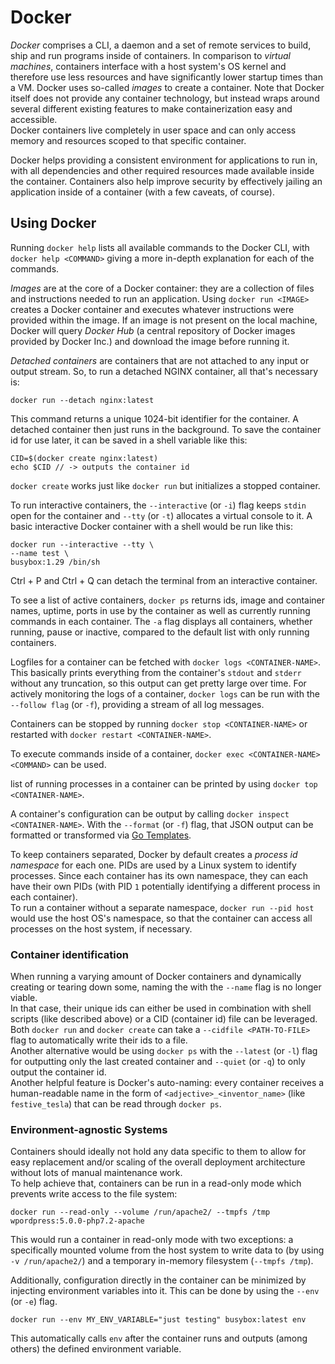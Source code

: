 # Docker

_Docker_ comprises a CLI, a daemon and a set of remote services to build, ship and run programs inside of containers. In comparison to _virtual machines_, containers interface with a host system's OS kernel and therefore use less resources and have significantly lower startup times than a VM. Docker uses so-called _images_ to create a container. Note that Docker itself does not provide any container technology, but instead wraps around several different existing features to make containerization easy and accessible.  
Docker containers live completely in user space and can only access memory and resources scoped to that specific container.

Docker helps providing a consistent environment for applications to run in, with all dependencies and other required resources made available inside the container. Containers also help improve security by effectively jailing an application inside of a container (with a few caveats, of course).

## Using Docker

Running `docker help` lists all available commands to the Docker CLI, with `docker help <COMMAND>` giving a more in-depth explanation for each of the commands.

_Images_ are at the core of a Docker container: they are a collection of files and instructions needed to run an application. Using `docker run <IMAGE>` creates a Docker container and executes whatever instructions were provided within the image. If an image is not present on the local machine, Docker will query _Docker Hub_ (a central repository of Docker images provided by Docker Inc.) and download the image before running it.

_Detached containers_ are containers that are not attached to any input or output stream. So, to run a detached NGINX container, all that's necessary is:

```
docker run --detach nginx:latest
```

This command returns a unique 1024-bit identifier for the container. A detached container then just runs in the background. To save the container id for use later, it can be saved in a shell variable like this:

```
CID=$(docker create nginx:latest)
echo $CID // -> outputs the container id
```

`docker create` works just like `docker run` but initializes a stopped container.

To run interactive containers, the `--interactive` (or `-i`) flag keeps `stdin` open for the container and `--tty` (or `-t`) allocates a virtual console to it. A basic interactive Docker container with a shell would be run like this:

```
docker run --interactive --tty \
--name test \
busybox:1.29 /bin/sh
```

Ctrl + P and Ctrl + Q can detach the terminal from an interactive container.

To see a list of active containers, `docker ps` returns ids, image and container  names, uptime, ports in use by the container as well as currently running commands in each container. The `-a` flag displays all containers, whether running, pause or inactive, compared to the default list with only running containers.

Logfiles for a container can be fetched with `docker logs <CONTAINER-NAME>`. This basically prints everything from the container's `stdout` and `stderr` without any truncation, so this output can get pretty large over time. For actively monitoring the logs of a container, `docker logs` can be run with the `--follow flag` (or `-f`), providing a stream of all log messages.

Containers can be stopped by running `docker stop <CONTAINER-NAME>` or restarted with `docker restart <CONTAINER-NAME>`.

To execute commands inside of a container, `docker exec <CONTAINER-NAME> <COMMAND>` can be used.

 list of running processes in a container can be printed by using `docker top <CONTAINER-NAME>`.

A container's configuration can be output by calling `docker inspect <CONTAINER-NAME>`. With the `--format` (or `-f`) flag, that JSON output can be formatted or transformed via [Go Templates](https://golang.org/pkg/text/template/).

To keep containers separated, Docker by default creates a _process id namespace_ for each one. PIDs are used by a Linux system to identify processes. Since each container has its own namespace, they can each have their own PIDs (with PID `1` potentially identifying a different process in each container).  
To run a container without a separate namespace, `docker run --pid host` would use the host OS's namespace, so that the container can access all processes on the host system, if necessary.

### Container identification

When running a varying amount of Docker containers and dynamically creating or tearing down some, naming the with the `--name` flag is no longer viable.  
In that case, their unique ids can either be used in combination with shell  scripts (like described above) or a CID (container id) file can be leveraged. Both `docker run` and `docker create` can take a `--cidfile <PATH-TO-FILE>` flag to automatically write their ids to a file.  
Another alternative would be using `docker ps` with the `--latest` (or `-l`) flag for outputting only the last created container and `--quiet` (or `-q`) to only output the container id.  
Another helpful feature is Docker's auto-naming: every container receives a human-readable name in the form of `<adjective>_<inventor_name>` (like `festive_tesla`) that can be read through `docker ps`.

### Environment-agnostic Systems

Containers should ideally not hold any data specific to them to allow for easy replacement and/or scaling of the overall deployment architecture without lots of manual maintenance work.  
To help achieve that, containers can be run in a read-only mode which prevents write access to the file system:

```
docker run --read-only --volume /run/apache2/ --tmpfs /tmp wpordpress:5.0.0-php7.2-apache
```

This would run a container in read-only mode with two exceptions: a specifically mounted volume from the host system to write data to (by using `-v /run/apache2/`) and a temporary in-memory filesystem (`--tmpfs /tmp`).

Additionally, configuration directly in the container can be minimized by injecting environment variables into it. This can be done by using the `--env` (or `-e`) flag.

```
docker run --env MY_ENV_VARIABLE="just testing" busybox:latest env
```

This automatically calls `env` after the container runs and outputs (among others) the defined environment variable.